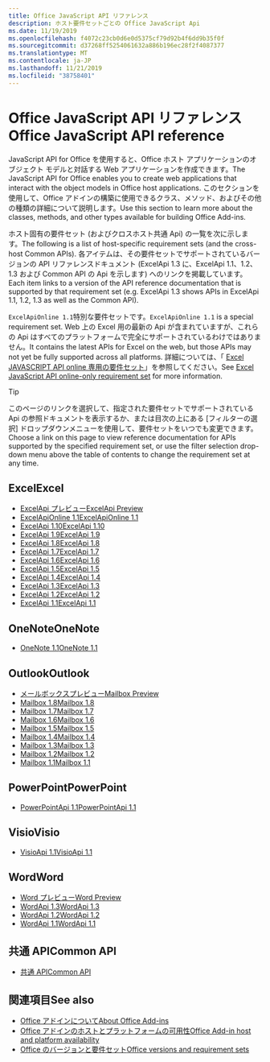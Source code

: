 ```yaml
---
title: Office JavaScript API リファレンス
description: ホスト要件セットごとの Office JavaScript Api
ms.date: 11/19/2019
ms.openlocfilehash: f4072c23cb0d6e0d5375cf79d92b4f6dd9b35f0f
ms.sourcegitcommit: d37268ff5254061632a886b196ec28f2f4087377
ms.translationtype: MT
ms.contentlocale: ja-JP
ms.lasthandoff: 11/21/2019
ms.locfileid: "38758401"
---
```

# <a name="office-javascript-api-reference"></a><span data-ttu-id="98d7e-103">Office JavaScript API リファレンス</span><span class="sxs-lookup"><span data-stu-id="98d7e-103">Office JavaScript API reference</span></span>

<span data-ttu-id="98d7e-104">JavaScript API for Office を使用すると、Office ホスト アプリケーションのオブジェクト モデルと対話する Web アプリケーションを作成できます。</span><span class="sxs-lookup"><span data-stu-id="98d7e-104">The JavaScript API for Office enables you to create web applications that interact with the object models in Office host applications.</span></span> <span data-ttu-id="98d7e-105">このセクションを使用して、Office アドインの構築に使用できるクラス、メソッド、およびその他の種類の詳細について説明します。</span><span class="sxs-lookup"><span data-stu-id="98d7e-105">Use this section to learn more about the classes, methods, and other types available for building Office Add-ins.</span></span>

<span data-ttu-id="98d7e-106">ホスト固有の要件セット (およびクロスホスト共通 Api) の一覧を次に示します。</span><span class="sxs-lookup"><span data-stu-id="98d7e-106">The following is a list of host-specific requirement sets (and the cross-host Common APIs).</span></span> <span data-ttu-id="98d7e-107">各アイテムは、その要件セットでサポートされているバージョンの API リファレンスドキュメント (ExcelApi 1.3 に、ExcelApi 1.1、1.2、1.3 および Common API の Api を示します) へのリンクを掲載しています。</span><span class="sxs-lookup"><span data-stu-id="98d7e-107">Each item links to a version of the API reference documentation that is supported by that requirement set (e.g. ExcelApi 1.3 shows APIs in ExcelApi 1.1, 1.2, 1.3 as well as the Common API).</span></span>

<span data-ttu-id="98d7e-108">`ExcelApiOnline 1.1`特別な要件セットです。</span><span class="sxs-lookup"><span data-stu-id="98d7e-108">`ExcelApiOnline 1.1` is a special requirement set.</span></span> <span data-ttu-id="98d7e-109">Web 上の Excel 用の最新の Api が含まれていますが、これらの Api はすべてのプラットフォームで完全にサポートされているわけではありません。</span><span class="sxs-lookup"><span data-stu-id="98d7e-109">It contains the latest APIs for Excel on the web, but those APIs may not yet be fully supported across all platforms.</span></span> <span data-ttu-id="98d7e-110">詳細については、「 [Excel JAVASCRIPT API online 専用の要件セット](/office/dev/add-ins/reference/requirement-sets/excel-api-online-requirement-set)」を参照してください。</span><span class="sxs-lookup"><span data-stu-id="98d7e-110">See [Excel JavaScript API online-only requirement set](/office/dev/add-ins/reference/requirement-sets/excel-api-online-requirement-set) for more information.</span></span>

> [!TIP]
> <span data-ttu-id="98d7e-111">このページのリンクを選択して、指定された要件セットでサポートされている Api の参照ドキュメントを表示するか、または目次の上にある [フィルターの選択] ドロップダウンメニューを使用して、要件セットをいつでも変更できます。</span><span class="sxs-lookup"><span data-stu-id="98d7e-111">Choose a link on this page to view reference documentation for APIs supported by the specified requirement set, or use the filter selection drop-down menu above the table of contents to change the requirement set at any time.</span></span>

## <a name="excel"></a><span data-ttu-id="98d7e-112">Excel</span><span class="sxs-lookup"><span data-stu-id="98d7e-112">Excel</span></span>

- [<span data-ttu-id="98d7e-113">ExcelApi プレビュー</span><span class="sxs-lookup"><span data-stu-id="98d7e-113">ExcelApi Preview</span></span>](/javascript/api/excel?view=excel-js-preview)
- [<span data-ttu-id="98d7e-114">ExcelApiOnline 1.1</span><span class="sxs-lookup"><span data-stu-id="98d7e-114">ExcelApiOnline 1.1</span></span>](/javascript/api/excel?view=excel-js-online)
- [<span data-ttu-id="98d7e-115">ExcelApi 1.10</span><span class="sxs-lookup"><span data-stu-id="98d7e-115">ExcelApi 1.10</span></span>](/javascript/api/excel?view=excel-js-1.10)
- [<span data-ttu-id="98d7e-116">ExcelApi 1.9</span><span class="sxs-lookup"><span data-stu-id="98d7e-116">ExcelApi 1.9</span></span>](/javascript/api/excel?view=excel-js-1.9)
- [<span data-ttu-id="98d7e-117">ExcelApi 1.8</span><span class="sxs-lookup"><span data-stu-id="98d7e-117">ExcelApi 1.8</span></span>](/javascript/api/excel?view=excel-js-1.8)
- [<span data-ttu-id="98d7e-118">ExcelApi 1.7</span><span class="sxs-lookup"><span data-stu-id="98d7e-118">ExcelApi 1.7</span></span>](/javascript/api/excel?view=excel-js-1.7)
- [<span data-ttu-id="98d7e-119">ExcelApi 1.6</span><span class="sxs-lookup"><span data-stu-id="98d7e-119">ExcelApi 1.6</span></span>](/javascript/api/excel?view=excel-js-1.6)
- [<span data-ttu-id="98d7e-120">ExcelApi 1.5</span><span class="sxs-lookup"><span data-stu-id="98d7e-120">ExcelApi 1.5</span></span>](/javascript/api/excel?view=excel-js-1.5)
- [<span data-ttu-id="98d7e-121">ExcelApi 1.4</span><span class="sxs-lookup"><span data-stu-id="98d7e-121">ExcelApi 1.4</span></span>](/javascript/api/excel?view=excel-js-1.4)
- [<span data-ttu-id="98d7e-122">ExcelApi 1.3</span><span class="sxs-lookup"><span data-stu-id="98d7e-122">ExcelApi 1.3</span></span>](/javascript/api/excel?view=excel-js-1.3)
- [<span data-ttu-id="98d7e-123">ExcelApi 1.2</span><span class="sxs-lookup"><span data-stu-id="98d7e-123">ExcelApi 1.2</span></span>](/javascript/api/excel?view=excel-js-1.2)
- [<span data-ttu-id="98d7e-124">ExcelApi 1.1</span><span class="sxs-lookup"><span data-stu-id="98d7e-124">ExcelApi 1.1</span></span>](/javascript/api/excel?view=excel-js-1.1)

## <a name="onenote"></a><span data-ttu-id="98d7e-125">OneNote</span><span class="sxs-lookup"><span data-stu-id="98d7e-125">OneNote</span></span>

- [<span data-ttu-id="98d7e-126">OneNote 1.1</span><span class="sxs-lookup"><span data-stu-id="98d7e-126">OneNote 1.1</span></span>](/javascript/api/onenote?view=onenote-js-1.1)

## <a name="outlook"></a><span data-ttu-id="98d7e-127">Outlook</span><span class="sxs-lookup"><span data-stu-id="98d7e-127">Outlook</span></span>

- [<span data-ttu-id="98d7e-128">メールボックスプレビュー</span><span class="sxs-lookup"><span data-stu-id="98d7e-128">Mailbox Preview</span></span>](/javascript/api/outlook?view=outlook-js-preview)
- [<span data-ttu-id="98d7e-129">Mailbox 1.8</span><span class="sxs-lookup"><span data-stu-id="98d7e-129">Mailbox 1.8</span></span>](/javascript/api/outlook?view=outlook-js-1.8)
- [<span data-ttu-id="98d7e-130">Mailbox 1.7</span><span class="sxs-lookup"><span data-stu-id="98d7e-130">Mailbox 1.7</span></span>](/javascript/api/outlook?view=outlook-js-1.7)
- [<span data-ttu-id="98d7e-131">Mailbox 1.6</span><span class="sxs-lookup"><span data-stu-id="98d7e-131">Mailbox 1.6</span></span>](/javascript/api/outlook?view=outlook-js-1.6)
- [<span data-ttu-id="98d7e-132">Mailbox 1.5</span><span class="sxs-lookup"><span data-stu-id="98d7e-132">Mailbox 1.5</span></span>](/javascript/api/outlook?view=outlook-js-1.5)
- [<span data-ttu-id="98d7e-133">Mailbox 1.4</span><span class="sxs-lookup"><span data-stu-id="98d7e-133">Mailbox 1.4</span></span>](/javascript/api/outlook?view=outlook-js-1.4)
- [<span data-ttu-id="98d7e-134">Mailbox 1.3</span><span class="sxs-lookup"><span data-stu-id="98d7e-134">Mailbox 1.3</span></span>](/javascript/api/outlook?view=outlook-js-1.3)
- [<span data-ttu-id="98d7e-135">Mailbox 1.2</span><span class="sxs-lookup"><span data-stu-id="98d7e-135">Mailbox 1.2</span></span>](/javascript/api/outlook?view=outlook-js-1.2)
- [<span data-ttu-id="98d7e-136">Mailbox 1.1</span><span class="sxs-lookup"><span data-stu-id="98d7e-136">Mailbox 1.1</span></span>](/javascript/api/outlook?view=outlook-js-1.1)

## <a name="powerpoint"></a><span data-ttu-id="98d7e-137">PowerPoint</span><span class="sxs-lookup"><span data-stu-id="98d7e-137">PowerPoint</span></span>

- [<span data-ttu-id="98d7e-138">PowerPointApi 1.1</span><span class="sxs-lookup"><span data-stu-id="98d7e-138">PowerPointApi 1.1</span></span>](/javascript/api/powerpoint?view=powerpoint-js-1.1)

## <a name="visio"></a><span data-ttu-id="98d7e-139">Visio</span><span class="sxs-lookup"><span data-stu-id="98d7e-139">Visio</span></span>

- [<span data-ttu-id="98d7e-140">VisioApi 1.1</span><span class="sxs-lookup"><span data-stu-id="98d7e-140">VisioApi 1.1</span></span>](/javascript/api/visio?view=visio-js-1.1)

## <a name="word"></a><span data-ttu-id="98d7e-141">Word</span><span class="sxs-lookup"><span data-stu-id="98d7e-141">Word</span></span>

- [<span data-ttu-id="98d7e-142">Word プレビュー</span><span class="sxs-lookup"><span data-stu-id="98d7e-142">Word Preview</span></span>](/javascript/api/word?view=word-js-preview)
- [<span data-ttu-id="98d7e-143">WordApi 1.3</span><span class="sxs-lookup"><span data-stu-id="98d7e-143">WordApi 1.3</span></span>](/javascript/api/word?view=word-js-1.3)
- [<span data-ttu-id="98d7e-144">WordApi 1.2</span><span class="sxs-lookup"><span data-stu-id="98d7e-144">WordApi 1.2</span></span>](/javascript/api/word?view=word-js-1.2)
- [<span data-ttu-id="98d7e-145">WordApi 1.1</span><span class="sxs-lookup"><span data-stu-id="98d7e-145">WordApi 1.1</span></span>](/javascript/api/word?view=word-js-1.1)

## <a name="common-api"></a><span data-ttu-id="98d7e-146">共通 API</span><span class="sxs-lookup"><span data-stu-id="98d7e-146">Common API</span></span>

- [<span data-ttu-id="98d7e-147">共通 API</span><span class="sxs-lookup"><span data-stu-id="98d7e-147">Common API</span></span>](/javascript/api/office?view=common-js)

## <a name="see-also"></a><span data-ttu-id="98d7e-148">関連項目</span><span class="sxs-lookup"><span data-stu-id="98d7e-148">See also</span></span>

- [<span data-ttu-id="98d7e-149">Office アドインについて</span><span class="sxs-lookup"><span data-stu-id="98d7e-149">About Office Add-ins</span></span>](/office/dev/add-ins/overview)
- [<span data-ttu-id="98d7e-150">Office アドインのホストとプラットフォームの可用性</span><span class="sxs-lookup"><span data-stu-id="98d7e-150">Office Add-in host and platform availability</span></span>](/office/dev/add-ins/overview/office-add-in-availability)
- [<span data-ttu-id="98d7e-151">Office のバージョンと要件セット</span><span class="sxs-lookup"><span data-stu-id="98d7e-151">Office versions and requirement sets</span></span>](/office/dev/add-ins/develop/office-versions-and-requirement-sets)
